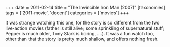 +++
date = 2011-02-14
title = "The Invincible Iron Man (2007)"
[taxonomies]
tags = ['2011-movie', 'decent']
categories = ['movies']
+++

It was strange watching this one, for the story is so different from the
two live-action movies (father is still alive; some sprinkling of
supernatural stuff; Pepper is much older, Tony Stark is boring, ....).
It was a fun watch too, other than that the story is pretty much
shallow, and offers nothing fresh.
